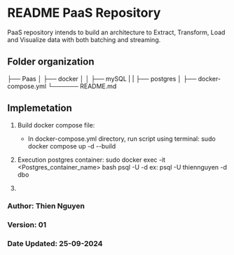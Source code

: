 # README PaaS Repository
PaaS repository intends to build an architecture to Extract, Transform, Load and Visualize data with both batching and streaming. 

## Folder organization

├── Paas
│   ├── docker
│   │   ├── mySQL
|   |   ├── postgres
│   ├── docker-compose.yml
└────── README.md


## Implemetation
1. Build docker compose file:
    - In docker-compose.yml directory, run script using terminal:
    sudo docker compose up -d --build
2. Execution postgres container:
        sudo docker exec -it <Postgres_container_name> bash
        psql -U <UserName> -d <Schema>
        ex: psql -U thiennguyen -d dbo


3. 





### Author: Thien Nguyen
### Version: 01
### Date Updated: 25-09-2024
